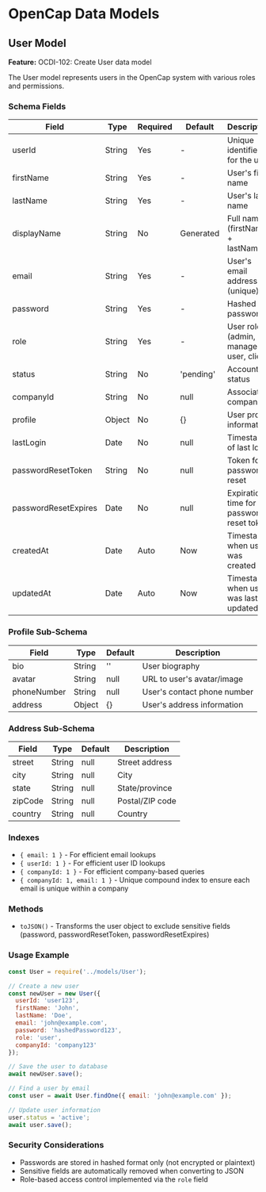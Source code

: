 # OpenCap Data Models

## User Model
**Feature:** OCDI-102: Create User data model

The User model represents users in the OpenCap system with various roles and permissions.

### Schema Fields

| Field                | Type     | Required | Default   | Description                               |
|----------------------|----------|----------|-----------|-------------------------------------------|
| userId               | String   | Yes      | -         | Unique identifier for the user            |
| firstName            | String   | Yes      | -         | User's first name                         |
| lastName             | String   | Yes      | -         | User's last name                          |
| displayName          | String   | No       | Generated | Full name (firstName + lastName)          |
| email                | String   | Yes      | -         | User's email address (unique)             |
| password             | String   | Yes      | -         | Hashed password                           |
| role                 | String   | Yes      | -         | User role (admin, manager, user, client)  |
| status               | String   | No       | 'pending' | Account status                            |
| companyId            | String   | No       | null      | Associated company ID                     |
| profile              | Object   | No       | {}        | User profile information                  |
| lastLogin            | Date     | No       | null      | Timestamp of last login                   |
| passwordResetToken   | String   | No       | null      | Token for password reset                  |
| passwordResetExpires | Date     | No       | null      | Expiration time for password reset token  |
| createdAt            | Date     | Auto     | Now       | Timestamp when user was created           |
| updatedAt            | Date     | Auto     | Now       | Timestamp when user was last updated      |

### Profile Sub-Schema

| Field       | Type     | Default | Description                     |
|-------------|----------|---------|----------------------------------|
| bio         | String   | ''      | User biography                   |
| avatar      | String   | null    | URL to user's avatar/image       |
| phoneNumber | String   | null    | User's contact phone number      |
| address     | Object   | {}      | User's address information       |

### Address Sub-Schema

| Field    | Type   | Default | Description                  |
|----------|--------|---------|------------------------------|
| street   | String | null    | Street address               |
| city     | String | null    | City                         |
| state    | String | null    | State/province               |
| zipCode  | String | null    | Postal/ZIP code              |
| country  | String | null    | Country                      |

### Indexes

- `{ email: 1 }` - For efficient email lookups
- `{ userId: 1 }` - For efficient user ID lookups
- `{ companyId: 1 }` - For efficient company-based queries
- `{ companyId: 1, email: 1 }` - Unique compound index to ensure each email is unique within a company

### Methods

- `toJSON()` - Transforms the user object to exclude sensitive fields (password, passwordResetToken, passwordResetExpires)

### Usage Example

```javascript
const User = require('../models/User');

// Create a new user
const newUser = new User({
  userId: 'user123',
  firstName: 'John',
  lastName: 'Doe',
  email: 'john@example.com',
  password: 'hashedPassword123',
  role: 'user',
  companyId: 'company123'
});

// Save the user to database
await newUser.save();

// Find a user by email
const user = await User.findOne({ email: 'john@example.com' });

// Update user information
user.status = 'active';
await user.save();
```

### Security Considerations

- Passwords are stored in hashed format only (not encrypted or plaintext)
- Sensitive fields are automatically removed when converting to JSON
- Role-based access control implemented via the `role` field
